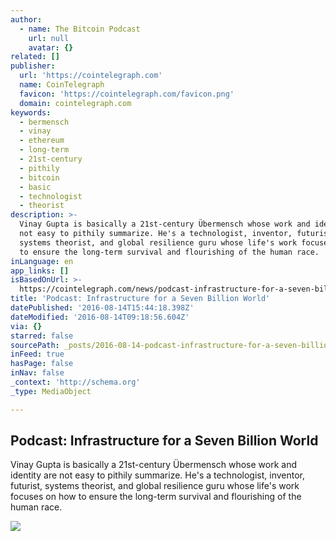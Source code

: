```yaml
---
author:
  - name: The Bitcoin Podcast
    url: null
    avatar: {}
related: []
publisher:
  url: 'https://cointelegraph.com'
  name: CoinTelegraph
  favicon: 'https://cointelegraph.com/favicon.png'
  domain: cointelegraph.com
keywords:
  - bermensch
  - vinay
  - ethereum
  - long-term
  - 21st-century
  - pithily
  - bitcoin
  - basic
  - technologist
  - theorist
description: >-
  Vinay Gupta is basically a 21st-century Übermensch whose work and identity are
  not easy to pithily summarize. He's a technologist, inventor, futurist,
  systems theorist, and global resilience guru whose life's work focuses on how
  to ensure the long-term survival and flourishing of the human race.
inLanguage: en
app_links: []
isBasedOnUrl: >-
  https://cointelegraph.com/news/podcast-infrastructure-for-a-seven-billion-world
title: 'Podcast: Infrastructure for a Seven Billion World'
datePublished: '2016-08-14T15:44:18.398Z'
dateModified: '2016-08-14T09:18:56.604Z'
via: {}
starred: false
sourcePath: _posts/2016-08-14-podcast-infrastructure-for-a-seven-billion-world.md
inFeed: true
hasPage: false
inNav: false
_context: 'http://schema.org'
_type: MediaObject

---
```

<article style=""><h1>Podcast: Infrastructure for a Seven Billion World</h1><p>Vinay Gupta is basically a 21st-century Übermensch whose work and identity are not easy to pithily summarize. He's a technologist, inventor, futurist, systems theorist, and global resilience guru whose life's work focuses on how to ensure the long-term survival and flourishing of the human race.</p><img src="https://cointelegraph.com/images/725_Ly9jb2ludGVsZWdyYXBoLmNvbS9zdG9yYWdlL3VwbG9hZHMvdmlldy83YjM3MGNlMjM2OGNlY2FkNTY4ZjhkNmNiNmUzMWY4Zi5qcGc=.jpg" /></article>